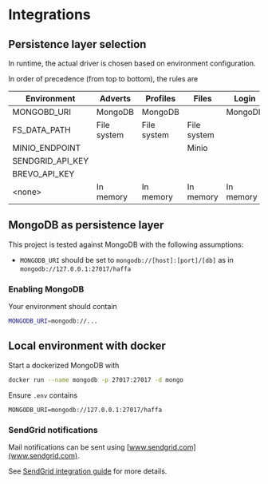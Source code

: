 # Integrations

## Persistence layer selection

In runtime, the actual driver is chosen based on environment configuration.

In order of precedence (from top to bottom), the rules are

| Environment      | Adverts     | Profiles    | Files       | Login     | Notifications |
| ---------------- | ----------- | ----------- | ----------- | --------- | ------------- |
| MONGOBD_URI      | MongoDB     | MongoDB     |             | MongoDB   |               |
| FS_DATA_PATH     | File system | File system | File system |           |               |
| MINIO_ENDPOINT   |             |             | Minio       |           |               |
| SENDGRID_API_KEY |             |             |             |           | SendGrid      |
| BREVO_API_KEY    |             |             |             |           | Brevo         |
| \<none>          | In memory   | In memory   | In memory   | In memory | console       |

## MongoDB as persistence layer

This project is tested against MongoDB with the following assumptions:

- `MONGODB_URI` should be set to `mongodb://[host]:[port]/[db]` as in `mongodb://127.0.0.1:27017/haffa`

### Enabling MongoDB

Your environment should contain

```sh
MONGODB_URI=mongodb://...
```

## Local environment with docker

Start a dockerized MongoDB with

```sh
docker run --name mongodb -p 27017:27017 -d mongo

```

Ensure `.env` contains

```env
MONGODB_URI=mongodb://127.0.0.1:27017/haffa
```

### SendGrid notifications

Mail notifications can be sent using [www.sendgrid.com](www.sendgrid.com).

See [SendGrid integration guide](./src/notifications/sendgrid/readme.md) for more details.
